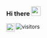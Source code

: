 ### Hi there <img src="https://media.giphy.com/media/hvRJCLFzcasrR4ia7z/giphy.gif" width="25px">

<div class="redes">
<a href="https://www.linkedin.com/in/thomas-lincoln-115b19187/">
  <img align="left" alt="Arunsridher's LinkedIN" width="22px" src="https://raw.githubusercontent.com/peterthehan/peterthehan/master/assets/linkedin.svg" />
</a>

</div>

![visitors](https://visitor-badge.glitch.me/badge?page_id=ThomasLincoln)


